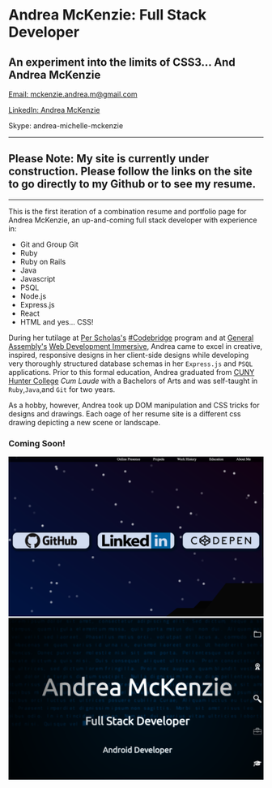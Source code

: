 # Andrea McKenzie: Full Stack Developer
## An experiment into the limits of CSS3... And Andrea McKenzie

  [Email: mckenzie.andrea.m@gmail.com](mailto:mckenzie.andrea.m@gmail.com) 

  [LinkedIn: Andrea McKenzie](https://www.linkedin.com/in/andrea-mckenzie/)

  Skype: andrea-michelle-mckenzie

------

## Please Note: My site is currently under construction. Please follow the links on the site to go directly to my Github or to see my resume. 

------

This is the first iteration of a combination resume and portfolio page for Andrea McKenzie, an up-and-coming full stack developer with experience in:
- Git and Group Git
- Ruby
- Ruby on Rails
- Java
- Javascript 
- PSQL
- Node.js
- Express.js
- React
- HTML 
and yes... CSS!

During her tutilage at [Per Scholas's](https://perscholas.org/) [#Codebridge](https://perscholas.org/apply/codebridge) program and at [General Assembly's](https://generalassemb.ly/) [Web Development Immersive](https://generalassemb.ly/education/web-development-immersive), Andrea came to excel in creative, inspired, responsive designs in her client-side designs while developing very thoroughly structured database schemas in her `Express.js` and `PSQL` applications. Prior to this formal education, Andrea graduated from [CUNY Hunter College]() *Cum Laude* with a Bachelors of Arts and was self-taught in `Ruby`,`Java`,and `Git` for two years. 

As a hobby, however, Andrea took up DOM manipulation and CSS tricks for designs and drawings. Each oage of her resume site is a different css drawing depicting a new scene or landscape. 

### Coming Soon!
![Online Presence](online.png)
![Header](header.png)


